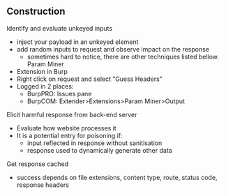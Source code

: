 ## Construction
Identify and evaluate unkeyed inputs
* inject your payload in an unkeyed element
* add random inputs to request and observe impact on the response
   	* sometimes hard to notice, there are other techniques listed bellow.
Param Miner
* Extension in Burp
* Right click on request and select “Guess Headers”
* Logged in 2 places:
   	* BurpPRO: Issues pane
   	* BurpCOM: Extender>Extensions>Param Miner>Output


Elicit harmful response from back-end server
* Evaluate how website processes it
* It is a potential entry for poisoning if:
   	* input reflected in response without sanitisation
   	* response used to dynamically generate other data

Get response cached
* success depends on file extensions, content type, route, status code, response headers

